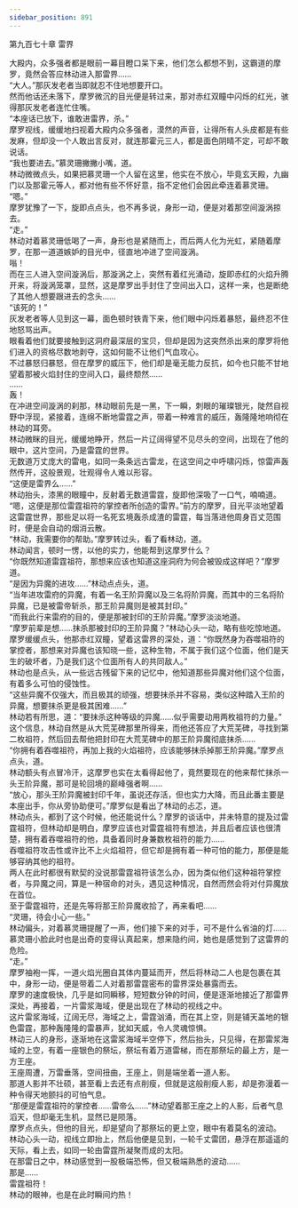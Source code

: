```yaml
---
sidebar_position: 891
---
```

 第九百七十章 雷界


大殿内，众多强者都是眼前一幕目瞪口呆下来，他们怎么都想不到，这霸道的摩罗，竟然会答应林动进入那雷界……  
“大人。”那灰发老者当即就忍不住地想要开口。  
然而他话还未落下，摩罗微沉的目光便是转过来，那对赤红双瞳中闪烁的红光，骇得那灰发老者连忙住嘴。  
“本座话已放下，谁敢进雷界，杀。”  
摩罗视线，缓缓地扫视着大殿内众多强者，漠然的声音，让得所有人头皮都是有些发麻，但却没一个人敢出言反对，就连那霍元三人，都是面色阴晴不定，可却不敢说话。  
“我也要进去。”慕灵珊撇撇小嘴，道。  
林动微微点头，如果把慕灵珊一个人留在这里，他实在不放心，毕竟玄天殿，九幽门以及那霍元等人，都对他有些不怀好意，指不定他们会因此牵连着慕灵珊。  
“嗯。”  
摩罗犹豫了一下，旋即点点头，也不再多说，身形一动，便是对着那空间漩涡掠去。  
“走。”  
林动对着慕灵珊低喝了一声，身形也是紧随而上，而后两人化为光虹，紧随着摩罗，在那一道道嫉妒的目光中，径直地冲进了空间漩涡。  
嗡！  
而在三人进入空间漩涡后，那漩涡之上，突然有着红光涌动，旋即赤红的火焰升腾开来，将漩涡笼罩，显然，这是摩罗出手封住了空间出入口，这样一来，也是断绝了其他人想要跟进去的念头……  
“该死的！”  
灰发老者等人见到这一幕，面色顿时铁青下来，他们眼中闪烁着暴怒，最终忍不住地怒骂出声。  
眼看着他们就要接触到这洞府最深层的宝贝，但却是因为这突然杀出来的摩罗将他们进入的资格尽数地剥夺，这如何能不让他们气血攻心。  
不过暴怒归暴怒，但在摩罗的威压下，他们却是毫无能力反抗，如今也只能不甘地望着那被火焰封住的空间入口，最终颓然……  
……  
轰！  
在冲进空间漩涡的刹那，林动眼前先是一黑，下一瞬，刺眼的璀璨银光，陡然自视野中浮现，紧接着，连绵不断地雷霆之声，带着一种难言的威压，轰隆隆地响彻在林动的耳旁。  
林动微眯的目光，缓缓地睁开，然后一片辽阔得望不见尽头的空间，出现在了他的眼中，这片空间，乃是雷霆的世界。  
无数道万丈庞大的雷电，如同一条条远古雷龙，在这空间之中呼啸闪烁，惊雷声轰然传开，这般景观，壮观得令人难以形容。  
“这便是雷界么……”  
林动抬头，漆黑的眼瞳中，反射着无数道雷霆，旋即他深吸了一口气，喃喃道。  
“嗯，这便是那位雷霆祖符的掌控者所创造的雷界。”前方的摩罗，目光平淡地望着这雷霆世界，那些足以将一名死玄境轰杀成渣的雷霆，每当落进他周身百丈范围时，便是会自动的烟消云散。  
“林动，我需要你的帮助。”摩罗转过头，看了看林动，道。  
林动闻言，顿时一愣，以他的实力，他能帮到这摩罗什么？  
“你既然知道雷霆祖符，那想来应该也知道这座洞府为何会被毁成这样吧？”摩罗道。  
“是因为异魔的进攻……”林动点点头，道。  
“当年进攻雷府的异魔，有着一名王阶异魔以及三名将阶异魔，而其中的三名将阶异魔，已是被雷帝斩杀，那王阶异魔则是被其封印。”  
“而我此行来雷府的目的，便是那被封印的王阶异魔。”摩罗淡淡地道。  
“摩罗前辈是想……抹杀那被封印的王阶异魔？”林动心头一动，略有些吃惊地道。  
摩罗缓缓点头，他那赤红双瞳，望着这雷界的深处，道：“你既然身为吞噬祖符的掌控者，那想来对异魔也该知晓一些，这种生物，不属于我们这个位面，他们是天生的破坏者，乃是我们这个位面所有人的共同敌人。”  
林动也是点头，从一些远古残留下来的记忆中，他知道那些异魔对他们这个位面，有着多么可怕的侵蚀性。  
“这些异魔不仅强大，而且极其的顽强，想要抹杀并不容易，类似这种踏入王阶的异魔，想要抹杀更是极其困难……”  
林动若有所思，道：“要抹杀这种等级的异魔……似乎需要动用两枚祖符的力量。”  
这个信息，林动自然是从大荒芜碑那里所得来，而他还答应了大荒芜碑，寻找到第二枚祖符，然后回去帮他把封印在大荒芜碑中的那王阶异魔彻底抹杀……  
“你拥有着吞噬祖符，再加上我的火焰祖符，应该能够抹杀掉那王阶异魔。”摩罗点点头，道。  
林动额头有点冒冷汗，这摩罗也实在太看得起他了，竟然要现在的他来帮忙抹杀一头王阶异魔，那可是轮回境的巅峰强者啊……  
“放心，那头王阶异魔被封印千年，虽说还存活，但也实力大降，而且此番主要是本座出手，你从旁协助便可。”摩罗似是看出了林动的忐忑，道。  
林动点头，都到了这个时候，他还能说什么？摩罗的谈话中，并未特意的提及过雷霆祖符，但林动却是明白，摩罗应该也对雷霆祖符有想法，并且后者应该也很清楚，拥有着吞噬祖符的他，具备着同时身兼数枚祖符的能力……  
吞噬祖符攻击性或许比不上火焰祖符，但它却是拥有着一种可怕的能力，那便是能够容纳其他的祖符。  
两人在此时都很有默契的没说那雷霆祖符该怎么办，因为类似他们这种祖符掌控者，与异魔之间，算是一种宿命的对头，遇见这种情况，自然而然会将对付异魔放在首位。  
至于雷霆祖符，还是先等将那王阶异魔收拾了，再来看吧……  
“灵珊，待会小心一些。”  
林动偏头，对着慕灵珊提醒了一声，他们接下来的对手，可不是什么省油的灯……  
慕灵珊小脸此时也是出奇的变得认真起来，想来隐约间，她也是感觉到了这雷界的危险。  
“走。”  
摩罗袖袍一挥，一道火焰光圈自其体内蔓延而开，然后将林动二人也是包裹在其中，身形一动，便是带着二人对着那雷霆密布的雷界深处暴露而去。  
摩罗的速度极快，几乎是如同瞬移，短短数分钟的时间，便是逐渐地接近了那雷界深处，再接着，一片雷浆海域，便是出现在了林动的视线之中。  
这片雷浆海域，辽阔无尽，海域之上，雷霆汹涌，而在其上空，则是铺天盖地的银色雷霆，那种轰隆隆的雷暴声，犹如天威，令人灵魂惊惧。  
林动三人的身形，逐渐地在这雷浆海域半空停下，然后抬头，只见得，在那雷浆海域的上空，有着一座银色的祭坛，祭坛有着万道雷梯，而在那祭坛的最上方，是一方王座。  
王座周遭，万雷垂落，空间扭曲，王座上，则是端坐着一道人影。  
那道人影并不壮硕，甚至看上去还有点削瘦，但就是这般削瘦人影，却是弥漫着一种令得天地颤抖的可怕气息。  
“那便是雷霆祖符的掌控者……雷帝么……”林动望着那王座之上的人影，后者气息滔天，但却毫无生机，显然已是陨落。  
摩罗点点头，但他的目光，却是望向了那祭坛的更上空，眼中有着莫名的波动。  
林动心头一动，视线立即抬上，然后他便是见到，一轮千丈雷团，悬浮在那遥遥的天际，看上去，如同一轮由雷霆所凝聚而成的太阳。  
在那雷日之中，林动感觉到一股极端恐怖，但又极端熟悉的波动……  
那是……  
雷霆祖符！  
林动的眼神，也是在此时瞬间灼热！  
  
  
